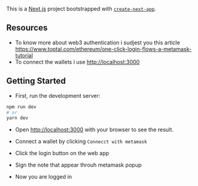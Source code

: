 This is a [Next.js](https://nextjs.org/) project bootstrapped with [`create-next-app`](https://github.com/vercel/next.js/tree/canary/packages/create-next-app).

## Resources
- To know more about web3 authentication i sudjest you this article https://www.toptal.com/ethereum/one-click-login-flows-a-metamask-tutorial
- To connect the wallets i use [http://localhost:3000](https://github.com/NoahZinsmeister/web3-react)

## Getting Started

- First, run the development server:

```bash
npm run dev
# or
yarn dev
```

- Open [http://localhost:3000](http://localhost:3000) with your browser to see the result.

- Connect a wallet by clicking `Connecct with metamask`

- Click the login button on the web app

- Sign the note that appear throuh metamask popup

- Now you are logged in



